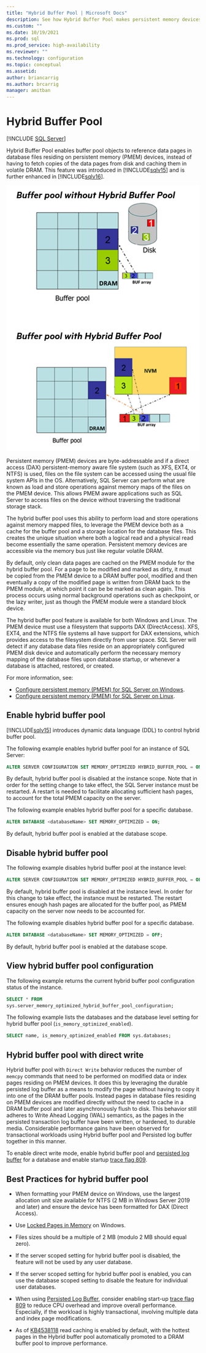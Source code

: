 ```yaml
---
title: "Hybrid Buffer Pool | Microsoft Docs"
description: See how Hybrid Buffer Pool makes persistent memory devices accessible via the memory bus. Turn this SQL Server 2019 feature on or off, and view best practices.
ms.custom: ""
ms.date: 10/19/2021
ms.prod: sql
ms.prod_service: high-availability
ms.reviewer: ""
ms.technology: configuration
ms.topic: conceptual
ms.assetid: 
author: briancarrig
ms.author: brcarrig
manager: amitban
---
```

# Hybrid Buffer Pool
 [!INCLUDE [SQL Server](../../includes/applies-to-version/sqlserver.md)]

Hybrid Buffer Pool enables buffer pool objects to reference data pages in database files residing on persistent memory (PMEM) devices, instead of having to fetch copies of the data pages from disk and caching them in volatile DRAM. This feature was introduced in [!INCLUDE[sqlv15](../../includes/sssql19-md.md)] and is further enhanced in [!INCLUDE[sqlv16](../../includes/sssql22-md.md)].

![Hybrid Buffer Pool](./media/hybrid-buffer-pool.png)

Persistent memory (PMEM) devices are byte-addressable and if a direct access (DAX) persistent-memory aware file system (such as XFS, EXT4, or NTFS) is used, files on the file system can be accessed using the usual file system APIs in the OS. Alternatively, SQL Server can perform what are known as load and store operations against memory maps of the files on the PMEM device. This allows PMEM aware applications such as SQL Server to access files on the device without traversing the traditional storage stack.

The hybrid buffer pool uses this ability to perform load and store operations against memory mapped files, to leverage the PMEM device both as a cache for the buffer pool and a storage location for the database files. This creates the unique situation where both a logical read and a physical read become essentially the same operation. Persistent memory devices are accessible via the memory bus just like regular volatile DRAM.

By default, only clean data pages are cached on the PMEM module for the hybrid buffer pool. For a page to be modified and marked as dirty, it must be copied from the PMEM device to a DRAM buffer pool, modified and then eventually a copy of the modified page is written from DRAM back to the PMEM module, at which point it can be be marked as clean again. This process occurs using normal background operations such as checkpoint, or the lazy writer, just as though the PMEM module were a standard block device.

The hybrid buffer pool feature is available for both Windows and Linux. The PMEM device must use a filesystem that supports DAX (DirectAccess). XFS, EXT4, and the NTFS file systems all have support for DAX extensions, which provides access to the filesystem directly from user space. SQL Server will detect if any database data files reside on an appropriately configured PMEM disk device and automatically perform the necessary memory mapping of the database files upon database startup, or whenever a database is attached, restored, or created.

For more information, see:

* [Configure persistent memory (PMEM) for SQL Server on Windows](../configure-windows/sql-server-windows-configure-pmem.md).
* [Configure persistent memory (PMEM) for SQL Server on Linux](../../linux/sql-server-linux-configure-pmem.md).


## Enable hybrid buffer pool

[!INCLUDE[sqlv15](../../includes/sssql19-md.md)] introduces dynamic data language (DDL) to control hybrid buffer pool.

The following example enables hybrid buffer pool for an instance of SQL Server:

```sql
ALTER SERVER CONFIGURATION SET MEMORY_OPTIMIZED HYBRID_BUFFER_POOL = ON;
```

By default, hybrid buffer pool is disabled at the instance scope. Note that in order for the setting change to take effect, the SQL Server instance must be restarted. A restart is needed to facilitate allocating sufficient hash pages, to account for the total PMEM capacity on the server.

The following example enables hybrid buffer pool for a specific database.

```sql
ALTER DATABASE <databaseName> SET MEMORY_OPTIMIZED = ON;
```

By default, hybrid buffer pool is enabled at the database scope.

## Disable hybrid buffer pool

The following example disables hybrid buffer pool at the instance level:

```sql
ALTER SERVER CONFIGURATION SET MEMORY_OPTIMIZED HYBRID_BUFFER_POOL = OFF;
```

By default, hybrid buffer pool is disabled at the instance level. In order for this change to take effect, the instance must be restarted. The restart ensures enough hash pages are allocated for the buffer pool, as PMEM capacity on the server now needs to be accounted for.

The following example disables hybrid buffer pool for a specific database.

```sql
ALTER DATABASE <databaseName> SET MEMORY_OPTIMIZED = OFF;
```

By default, hybrid buffer pool is enabled at the database scope.

## View hybrid buffer pool configuration

The following example returns the current hybrid buffer pool configuration status of the instance.

```sql
SELECT * FROM
sys.server_memory_optimized_hybrid_buffer_pool_configuration;
```

The following example lists the databases and the database level setting for hybrid buffer pool (`is_memory_optimized_enabled`).

```sql
SELECT name, is_memory_optimized_enabled FROM sys.databases;
```
## Hybrid buffer pool with direct write

Hybrid buffer pool with `Direct Write` behavior reduces the number of `memcpy` commands that need to be performed on modified data or index pages residing on PMEM devices. It does this by leveraging the durable persisted log buffer as a means to modify the page without having to copy it into one of the DRAM buffer pools. Instead pages in database files residing on PMEM devices are modified directly without the need to cache in a DRAM buffer pool and later asynchronously flush to disk. This behavior still adheres to Write Ahead Logging (WAL) semantics, as the pages in the persisted transaction log buffer have been written, or hardened, to durable media. Considerable performance gains have been observed for transactional workloads using Hybrid buffer pool and Persisted log buffer together in this manner.

To enable direct write mode, enable hybrid buffer pool and [persisted log buffer](../../relational-databases/databases/add-persisted-log-buffer.md) for a database and enable startup [trace flag 809](../../t-sql/database-console-commands/dbcc-traceon-trace-flags-transact-sql.md).


## Best Practices for hybrid buffer pool

 - When formatting your PMEM device on Windows, use the largest allocation unit size available for NTFS (2 MB in Windows Server 2019 and later) and ensure the device has been formatted for DAX (Direct Access).

 - Use [Locked Pages in Memory](./enable-the-lock-pages-in-memory-option-windows.md) on Windows.

 - Files sizes should be a multiple of 2 MB (modulo 2 MB should equal zero).

 - If the server scoped setting for hybrid buffer pool is disabled, the feature will not be used by any user database.

 - If the server scoped setting for hybrid buffer pool is enabled, you can use the database scoped setting to disable the feature for individual user databases.

 - When using [Persisted Log Buffer](../../relational-databases/databases/add-persisted-log-buffer.md), consider enabling start-up [trace flag 809](../../t-sql/database-console-commands/dbcc-traceon-trace-flags-transact-sql.md) to reduce CPU overhead and improve overall performance. Especially, if the workload is highly transactional, involving multiple data and index page modifications.

 - As of [KB4538118](https://support.microsoft.com/en-us/topic/kb4538118-improvement-enable-hybrid-buffer-pool-read-caching-in-sql-server-2019-fb60b715-d1c6-5212-59f9-b76e546eacbd) read caching is enabled by default, with the hottest pages in the Hybrid buffer pool automatically promoted to a DRAM buffer pool to improve performance.
